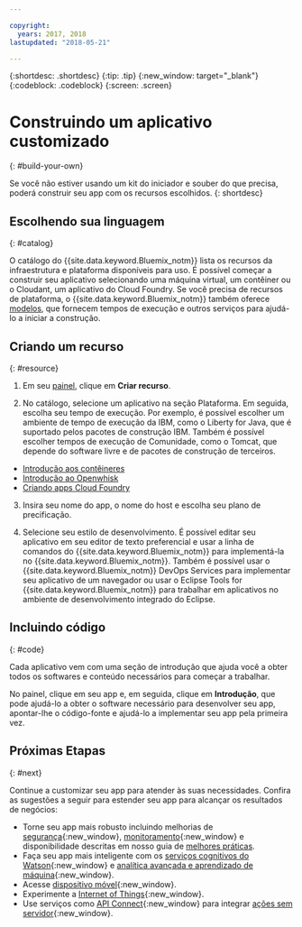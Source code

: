 ```yaml
---

copyright:
  years: 2017, 2018
lastupdated: "2018-05-21"

---
```


{:shortdesc: .shortdesc}
{:tip: .tip}
{:new_window: target="_blank"}
{:codeblock: .codeblock}
{:screen: .screen}

# Construindo um aplicativo customizado
{: #build-your-own}

Se você não estiver usando um kit do iniciador e souber do que precisa, poderá construir seu app com os recursos escolhidos.
{: shortdesc}

## Escolhendo sua linguagem
{: #catalog}

O catálogo do {{site.data.keyword.Bluemix_notm}} lista os recursos da infraestrutura e plataforma disponíveis para uso. É possível começar a construir seu aplicativo selecionando uma máquina virtual, um contêiner ou o Cloudant, um aplicativo do Cloud Foundry. Se você precisa de recursos de plataforma, o {{site.data.keyword.Bluemix_notm}} também oferece [modelos](https://console.bluemix.net/catalog/?taxonomyNavigation=apps&category=blueprints), que fornecem tempos de execução e outros serviços para ajudá-lo a iniciar a construção.

## Criando um recurso
{: #resource}

1. Em seu [painel](https://console.bluemix.net/), clique em **Criar recurso**.

2. No catálogo, selecione um aplicativo na seção Plataforma. Em seguida, escolha seu tempo de execução. Por exemplo, é possível escolher um ambiente de tempo de execução da IBM, como o Liberty for Java, que é suportado pelos pacotes de construção IBM. Também é possível escolher tempos de execução de Comunidade, como o Tomcat, que depende do software livre e de pacotes de construção de terceiros.

  * [Introdução aos contêineres](../containers/container_index.html)
  * [Introdução ao Openwhisk](../openwhisk/index.html)
  * [Criando apps Cloud Foundry](../cfapps/index.html#creating_cloud_foundry_apps)

3. Insira seu nome do app, o nome do host e escolha seu plano de precificação.

4. Selecione seu estilo de desenvolvimento. É possível editar seu aplicativo em seu editor de texto preferencial e usar a linha de comandos do {{site.data.keyword.Bluemix_notm}} para implementá-la no {{site.data.keyword.Bluemix_notm}}. Também é possível usar o {{site.data.keyword.Bluemix_notm}} DevOps Services para implementar seu aplicativo de um navegador ou usar o Eclipse Tools for {{site.data.keyword.Bluemix_notm}} para trabalhar em aplicativos no ambiente de desenvolvimento integrado do Eclipse.

## Incluindo código
{: #code}

Cada aplicativo vem com uma seção de introdução que ajuda você a obter todos os softwares e conteúdo necessários para começar a trabalhar.

No painel, clique em seu app e, em seguida, clique em **Introdução**, que pode ajudá-lo a obter o software necessário para desenvolver seu app, apontar-lhe o código-fonte e ajudá-lo a implementar seu app pela primeira vez.

## Próximas Etapas
{: #next}

Continue a customizar seu app para atender às suas necessidades. Confira as sugestões a seguir para estender seu app para alcançar os resultados de negócios:

* Torne seu app mais robusto incluindo melhorias de [segurança](https://console.bluemix.net/catalog/?taxonomyNavigation=data&category=security){:new_window}, [monitoramento](https://console.bluemix.net/catalog/?category=devops){:new_window} e disponibilidade descritas em nosso guia de [melhores práticas](best-practice.html).
* Faça seu app mais inteligente com os [serviços cognitivos do Watson](https://console.bluemix.net/catalog/?taxonomyNavigation=data&category=watson){:new_window} e [analítica avançada e aprendizado de máquina](https://console.bluemix.net/catalog/?taxonomyNavigation=data&category=data){:new_window}.
* Acesse [dispositivo móvel](https://console.bluemix.net/catalog/?category=mobile){:new_window}.
* Experimente a [Internet of Things](https://console.bluemix.net/catalog/?category=iot){:new_window}.
* Use serviços como [API Connect](https://console.bluemix.net/catalog/?category=integration){:new_window} para integrar [ações sem servidor](https://console.bluemix.net/catalog/?category=whisk){:new_window}.


